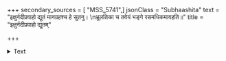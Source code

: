 +++
secondary_sources = [ "MSS_5741",]
jsonClass = "Subhaashita"
text = "इक्षुर्नदीप्रवाहो द्यूतं मानग्रहश्च हे सुतनु।  \nभ्रूलतिका च तवेयं भङ्गे रसमधिकमावहति॥"
title = "इक्षुर्नदीप्रवाहो द्यूतम्"

+++

<details><summary>Text</summary>

इक्षुर्नदीप्रवाहो द्यूतं मानग्रहश्च हे सुतनु।  
भ्रूलतिका च तवेयं भङ्गे रसमधिकमावहति॥
</details>
